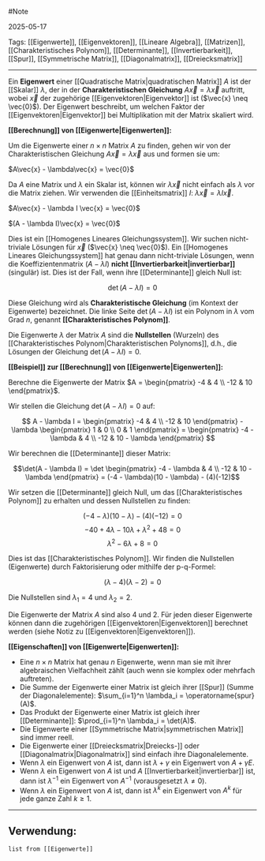 #Note

2025-05-17

Tags: [[Eigenwerte]], [[Eigenvektoren]], [[Lineare Algebra]], [[Matrizen]], [[Charakteristisches Polynom]], [[Determinante]], [[Invertierbarkeit]], [[Spur]], [[Symmetrische Matrix]], [[Diagonalmatrix]], [[Dreiecksmatrix]]

---

Ein **Eigenwert** einer [[Quadratische Matrix|quadratischen Matrix]] $A$ ist der [[Skalar]] $\lambda$, der in der **Charakteristischen Gleichung** $A\vec{x} = \lambda\vec{x}$ auftritt, wobei $\vec{x}$ der zugehörige [[Eigenvektoren|Eigenvektor]] ist ($\vec{x} \neq \vec{0}$). Der Eigenwert beschreibt, um welchen Faktor der [[Eigenvektoren|Eigenvektor]] bei Multiplikation mit der Matrix skaliert wird.

**[[Berechnung]] von [[Eigenwerte|Eigenwerten]]:**

Um die Eigenwerte einer $n \times n$ Matrix $A$ zu finden, gehen wir von der Charakteristischen Gleichung $A\vec{x} = \lambda\vec{x}$ aus und formen sie um:

$A\vec{x} - \lambda\vec{x} = \vec{0}$

Da $A$ eine Matrix und $\lambda$ ein Skalar ist, können wir $\lambda\vec{x}$ nicht einfach als $\lambda$ vor die Matrix ziehen. Wir verwenden die [[Einheitsmatrix]] $I$: $\lambda\vec{x} = \lambda I \vec{x}$.

$A\vec{x} - \lambda I \vec{x} = \vec{0}$

$(A - \lambda I)\vec{x} = \vec{0}$

Dies ist ein [[Homogenes Lineares Gleichungssystem]]. Wir suchen nicht-triviale Lösungen für $\vec{x}$ ($\vec{x} \neq \vec{0}$). Ein [[Homogenes Lineares Gleichungssystem]] hat genau dann nicht-triviale Lösungen, wenn die Koeffizientenmatrix $(A - \lambda I)$ **nicht [[Invertierbarkeit|invertierbar]]** (singulär) ist. Dies ist der Fall, wenn ihre [[Determinante]] gleich Null ist:

$$\det(A - \lambda I) = 0$$

Diese Gleichung wird als **Charakteristische Gleichung** (im Kontext der Eigenwerte) bezeichnet. Die linke Seite $\det(A - \lambda I)$ ist ein Polynom in $\lambda$ vom Grad $n$, genannt **[[Charakteristisches Polynom]]**.

Die Eigenwerte $\lambda$ der Matrix $A$ sind die **Nullstellen** (Wurzeln) des [[Charakteristisches Polynom|Charakteristischen Polynoms]], d.h., die Lösungen der Gleichung $\det(A - \lambda I) = 0$.

**[[Beispiel]] zur [[Berechnung]] von [[Eigenwerte|Eigenwerten]]:**

Berechne die Eigenwerte der Matrix $A = \begin{pmatrix} -4 & 4 \\ -12 & 10 \end{pmatrix}$.

Wir stellen die Gleichung $\det(A - \lambda I) = 0$ auf:

$$
A - \lambda I = \begin{pmatrix} -4 & 4 \\ -12 & 10 \end{pmatrix} - \lambda \begin{pmatrix} 1 & 0 \\ 0 & 1 \end{pmatrix} = \begin{pmatrix} -4 - \lambda & 4 \\ -12 & 10 - \lambda \end{pmatrix}
$$

Wir berechnen die [[Determinante]] dieser Matrix:

$$\det(A - \lambda I) = \det \begin{pmatrix} -4 - \lambda & 4 \\ -12 & 10 - \lambda \end{pmatrix} = (-4 - \lambda)(10 - \lambda) - (4)(-12)$$

Wir setzen die [[Determinante]] gleich Null, um das [[Charakteristisches Polynom]] zu erhalten und dessen Nullstellen zu finden:

$$(-4 - \lambda)(10 - \lambda) - (4)(-12) = 0$$
$$-40 + 4\lambda - 10\lambda + \lambda^2 + 48 = 0$$
$$\lambda^2 - 6\lambda + 8 = 0$$

Dies ist das [[Charakteristisches Polynom]]. Wir finden die Nullstellen (Eigenwerte) durch Faktorisierung oder mithilfe der p-q-Formel:

$$(\lambda - 4)(\lambda - 2) = 0$$

Die Nullstellen sind $\lambda_1 = 4$ und $\lambda_2 = 2$.

Die Eigenwerte der Matrix $A$ sind also 4 und 2. Für jeden dieser Eigenwerte können dann die zugehörigen [[Eigenvektoren|Eigenvektoren]] berechnet werden (siehe Notiz zu [[Eigenvektoren|Eigenvektoren]]).

**[[Eigenschaften]] von [[Eigenwerte|Eigenwerten]]:**

* Eine $n \times n$ Matrix hat genau $n$ Eigenwerte, wenn man sie mit ihrer algebraischen Vielfachheit zählt (auch wenn sie komplex oder mehrfach auftreten).
* Die Summe der Eigenwerte einer Matrix ist gleich ihrer [[Spur]] (Summe der Diagonalelemente): $\sum_{i=1}^n \lambda_i = \operatorname{spur}(A)$.
* Das Produkt der Eigenwerte einer Matrix ist gleich ihrer [[Determinante]]: $\prod_{i=1}^n \lambda_i = \det(A)$.
* Die Eigenwerte einer [[Symmetrische Matrix|symmetrischen Matrix]] sind immer reell.
* Die Eigenwerte einer [[Dreiecksmatrix|Dreiecks-]] oder [[Diagonalmatrix|Diagonalmatrix]] sind einfach ihre Diagonalelemente.
* Wenn $\lambda$ ein Eigenwert von $A$ ist, dann ist $\lambda + \gamma$ ein Eigenwert von $A + \gamma E$.
* Wenn $\lambda$ ein Eigenwert von $A$ ist und $A$ [[Invertierbarkeit|invertierbar]] ist, dann ist $\lambda^{-1}$ ein Eigenwert von $A^{-1}$ (vorausgesetzt $\lambda \neq 0$).
* Wenn $\lambda$ ein Eigenwert von $A$ ist, dann ist $\lambda^k$ ein Eigenwert von $A^k$ für jede ganze Zahl $k \ge 1$.

---

## Verwendung:

```dataview
list from [[Eigenwerte]]
```